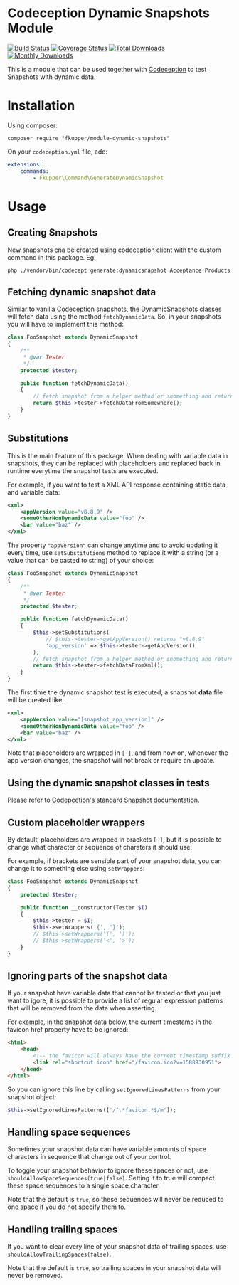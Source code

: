 # Codeception Dynamic Snapshots Module

[![Build Status](https://travis-ci.org/fkupper/module-dynamic-snapshots.svg?branch=master)](https://travis-ci.org/fkupper/module-dynamic-snapshots)
[![Coverage Status](https://coveralls.io/repos/github/fkupper/module-dynamic-snapshots/badge.svg?branch=master)](https://coveralls.io/github/fkupper/module-dynamic-snapshots?branch=master)
[![Total Downloads](https://poser.pugx.org/fkupper/module-dynamic-snapshots/downloads)](//packagist.org/packages/fkupper/module-dynamic-snapshots)
[![Monthly Downloads](https://poser.pugx.org/fkupper/module-dynamic-snapshots/d/monthly)](//packagist.org/packages/fkupper/module-dynamic-snapshots)


This is a module that can be used together with [Codeception](https://github.com/Codeception/Codeception) to test Snapshots with dynamic data.

# Installation

Using composer:
``` shell
composer require "fkupper/module-dynamic-snapshots"
```

On your `codeception.yml` file, add:
``` yml
extensions:
    commands:
        - Fkupper\Command\GenerateDynamicSnapshot
```

# Usage

## Creating Snapshots
New snapshots cna be created using codeception client with the custom command in this package. Eg:
``` shell
php ./vendor/bin/codecept generate:dynamicsnapshot Acceptance Products
```

## Fetching dynamic snapshot data
Similar to vanilla Codeception snapshots, the DynamicSnapshots classes will fetch data using the method `fetchDynamicData`. So, in your snapshots you will have to implement this method:
```php
class FooSnapshot extends DynamicSnapshot
{
    /**
     * @var Tester
     */
    protected $tester;

    public function fetchDynamicData()
    {
        // fetch snapshot from a helper method or snomething and return
        return $this->tester->fetchDataFromSomewhere();
    }
}
```

## Substitutions
This is the main feature of this package.
When dealing with variable data in snapshots, they can be replaced with placeholders and replaced back in runtime everytime the snapshot tests are executed.

For example, if you want to test a XML API response containing static data and variable data:
```xml
<xml>
    <appVersion value="v8.8.9" />
    <someOtherNonDynamicData value="foo" />
    <bar value="baz" />
</xml>
```

The property `"appVersion"` can change anytime and to avoid updating it every time, use `setSubstitutions` method to replace it with a string (or a value that can be casted to string) of your choice:

```php
class FooSnapshot extends DynamicSnapshot
{
    /**
     * @var Tester
     */
    protected $tester;

    public function fetchDynamicData()
    {
        $this->setSubstitutions(
            // $this->tester->getAppVersion() returns "v8.8.9"
            'app_version' => $this->tester->getAppVersion()
        );
        // fetch snapshot from a helper method or snomething and return
        return $this->tester->fetchDataFromXml();
    }
}
```

The first time the dynamic snapshot test is executed, a snapshot **data** file will be created like:
```xml
<xml>
    <appVersion value="[snapshot_app_version]" />
    <someOtherNonDynamicData value="foo" />
    <bar value="baz" />
</xml>
```
Note that placeholders are wrapped in `[ ]`, and from now on, whenever the app version changes, the snapshot will not break or require an update.

## Using the dynamic snapshot classes in tests
Please refer to [Codepcetion's standard Snapshot documentation](https://codeception.com/docs/09-Data#Testing-Dynamic-Data-with-Snapshots).

## Custom placeholder wrappers
By default, placeholders are wrapped in brackets `[ ]`, but it is possible to change what character or sequence of charaters it should use.

For example, if brackets are sensible part of your snapshot data, you can change it to something else using `setWrappers`:

```php
class FooSnapshot extends DynamicSnapshot
{
    protected $tester;

    public function __constructor(Tester $I)
    {
        $this->tester = $I;
        $this->setWrappers('{', '}');
        // $this->setWrappers('(', ')');
        // $this->setWrappers('<', '>');
    }
}
```

## Ignoring parts of the snapshot data
If your snapshot have variable data that cannot be tested or that you just want to igore, it is possible to provide a list of regular expression patterns that will be removed from the data when asserting.

For example, in the snapshot data below, the current timestamp in the favicon href property have to be ignored:
```html
<html>
    <head>
        <!-- the favicon will always have the current timestamp suffix -->
        <link rel="shortcut icon" href="/favicon.ico?v=1588930951">
    </head>
</html>
```
So you can ignore this line by calling `setIgnoredLinesPatterns` from your snapshot object:
```php
$this->setIgnoredLinesPatterns(['/^.*favicon.*$/m']);
```

## Handling space sequences
Sometimes your snapshot data can have variable amounts of space characters in sequence that change out of your control.

To toggle your snapshot behavior to ignore these spaces or not, use `shouldAllowSpaceSequences(true|false)`. Setting it to true will compact these space sequences to a single space character.

Note that the default is `true`, so these sequences will never be reduced to one space if you do not specify them to.

## Handling trailing spaces
If you want to clear every line of your snapshot data of trailing spaces, use `shouldAllowTrailingSpaces(false)`.

Note that the default is `true`, so trailing spaces in your snapshot data will never be removed.
